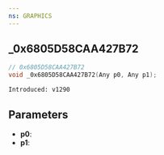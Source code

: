 ```yaml
---
ns: GRAPHICS
---
```

## _0x6805D58CAA427B72

```c
// 0x6805D58CAA427B72
void _0x6805D58CAA427B72(Any p0, Any p1);
```

```
Introduced: v1290
```

## Parameters
* **p0**:
* **p1**:

